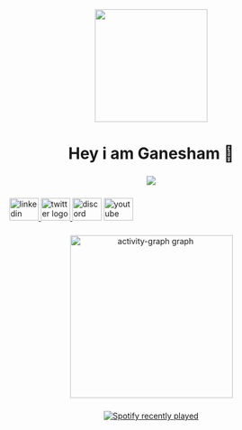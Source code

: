
<div align="center">
  <img height="200" src="https://media2.giphy.com/media/v1.Y2lkPTc5MGI3NjExNTFpM292eHM1bGU5Y3Zoa3h4MzUzdGtrbXNzbmFxdzM5ancybzV3YyZlcD12MV9pbnRlcm5hbF9naWZfYnlfaWQmY3Q9Zw/P8J4UpZBiopdPyECto/giphy.gif"  />
</div>

###

<h1 align="center">Hey i am Ganesham 🍜</h1>

###

<div align="center">
  <img src="https://profile-counter.glitch.me/Ganesham09/count.svg?"  />
</div>

###

<div align="left">
  <a href="https://www.linkedin.com/in/ganeshamp2/" target="_blank">
    <img src="https://raw.githubusercontent.com/maurodesouza/profile-readme-generator/master/src/assets/icons/social/linkedin/default.svg" width="52" height="40" alt="linkedin logo"  />
  </a>
  <a href="https://x.com/ganesham89" target="_blank">
    <img src="https://raw.githubusercontent.com/maurodesouza/profile-readme-generator/master/src/assets/icons/social/twitter/default.svg" width="52" height="40" alt="twitter logo"  />
  </a>
  <img src="https://raw.githubusercontent.com/maurodesouza/profile-readme-generator/master/src/assets/icons/social/discord/default.svg" width="52" height="40" alt="discord logo"  />
  <a href="https://www.youtube.com/@ganeshampareek2590" target="_blank">
    <img src="https://raw.githubusercontent.com/maurodesouza/profile-readme-generator/master/src/assets/icons/social/youtube/default.svg" width="52" height="40" alt="youtube logo"  />
  </a>
</div>

###


###

<div align="center">
  <img src="https://github-readme-activity-graph.vercel.app/graph?username=Ganesham09&radius=16&theme=green&area=true&order=5&hide_title=false&hide_border=false" height="289" alt="activity-graph graph"  />
</div>


###

<div align="center">
  <a href="https://open.spotify.com/user/yyzuc1ggf0upuf2aaknylkcoy?si=nOxhta3PQkCIj2YgHEDIDA">
    <img src="https://spotify-recently-played-readme.vercel.app/api?user=yyzuc1ggf0upuf2aaknylkcoy" alt="Spotify recently played"  />
  </a>
</div>

###
